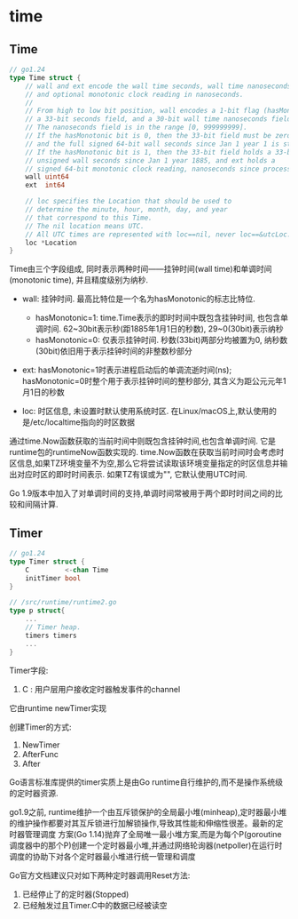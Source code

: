 # time

## Time
```go
// go1.24
type Time struct {
	// wall and ext encode the wall time seconds, wall time nanoseconds,
	// and optional monotonic clock reading in nanoseconds.
	//
	// From high to low bit position, wall encodes a 1-bit flag (hasMonotonic),
	// a 33-bit seconds field, and a 30-bit wall time nanoseconds field.
	// The nanoseconds field is in the range [0, 999999999].
	// If the hasMonotonic bit is 0, then the 33-bit field must be zero
	// and the full signed 64-bit wall seconds since Jan 1 year 1 is stored in ext.
	// If the hasMonotonic bit is 1, then the 33-bit field holds a 33-bit
	// unsigned wall seconds since Jan 1 year 1885, and ext holds a
	// signed 64-bit monotonic clock reading, nanoseconds since process start.
	wall uint64
	ext  int64

	// loc specifies the Location that should be used to
	// determine the minute, hour, month, day, and year
	// that correspond to this Time.
	// The nil location means UTC.
	// All UTC times are represented with loc==nil, never loc==&utcLoc.
	loc *Location
}
```

Time由三个字段组成, 同时表示两种时间——挂钟时间(wall time)和单调时间(monotonic time), 并且精度级别为纳秒.
- wall: 挂钟时间. 最高比特位是一个名为hasMonotonic的标志比特位. 

    - hasMonotonic=1: time.Time表示的即时时间中既包含挂钟时间, 也包含单调时间. 62~30bit表示秒(距1885年1月1日的秒数), 29~0(30bit)表示纳秒
    - hasMonotonic=0: 仅表示挂钟时间. 秒数(33bit)两部分均被置为0, 纳秒数(30bit)依旧用于表示挂钟时间的非整数秒部分
- ext: hasMonotonic=1时表示进程启动后的单调流逝时间(ns); hasMonotonic=0时整个用于表示挂钟时间的整秒部分, 其含义为距公元元年1月1日的秒数
- loc: 时区信息, 未设置时默认使用系统时区. 在Linux/macOS上,默认使用的是/etc/localtime指向的时区数据

通过time.Now函数获取的当前时间中则既包含挂钟时间,也包含单调时间. 它是runtime包的runtimeNow函数实现的. time.Now函数在获取当前时间时会考虑时区信息,如果TZ环境变量不为空,那么它将尝试读取该环境变量指定的时区信息并输出对应时区的即时时间表示. 如果TZ有误或为"", 它默认使用UTC时间.

Go 1.9版本中加入了对单调时间的支持,单调时间常被用于两个即时时间之间的比较和间隔计算.

## Timer
```go
// go1.24
type Timer struct {
	C         <-chan Time
	initTimer bool
}

// /src/runtime/runtime2.go
type p struct{
    ...
    // Timer heap.
	timers timers
    ...
}
```

Timer字段:
1. C : 用户层用户接收定时器触发事件的channel

它由runtime newTimer实现

创建Timer的方式:
1. NewTimer
1. AfterFunc
1. After

Go语言标准库提供的timer实质上是由Go runtime自行维护的,而不是操作系统级的定时器资源.

go1.9之前, runtime维护一个由互斥锁保护的全局最小堆(minheap),定时器最小堆的维护操作都要对其互斥锁进行加解锁操作,导致其性能和伸缩性很差。最新的定时器管理调度
方案(Go 1.14)抛弃了全局唯一最小堆方案,而是为每个P(goroutine调度器中的那个P)创建一个定时器最小堆,并通过网络轮询器(netpoller)在运行时调度的协助下对各个定时器最小堆进行统一管理和调度

Go官方文档建议只对如下两种定时器调用Reset方法:
1. 已经停止了的定时器(Stopped)
1. 已经触发过且Timer.C中的数据已经被读空